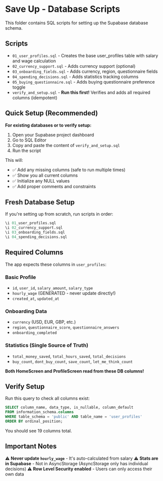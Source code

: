 # Save Up - Database Scripts

This folder contains SQL scripts for setting up the Supabase database schema.

## Scripts

- `01_user_profiles.sql` - Creates the base user_profiles table with salary and wage calculation
- `02_currency_support.sql` - Adds currency support (optional)
- `03_onboarding_fields.sql` - Adds currency, region, questionnaire fields
- `04_spending_decisions.sql` - Adds statistics tracking columns
- `05_buying_questionnaire.sql` - Adds buying questionnaire preference toggle
- `verify_and_setup.sql` - **Run this first!** Verifies and adds all required columns (idempotent)

## Quick Setup (Recommended)

**For existing databases or to verify setup:**

1. Open your Supabase project dashboard
2. Go to SQL Editor
3. Copy and paste the content of `verify_and_setup.sql`
4. Run the script

This will:
- ✅ Add any missing columns (safe to run multiple times)
- ✅ Show you all current columns
- ✅ Initialize any NULL values
- ✅ Add proper comments and constraints

## Fresh Database Setup

If you're setting up from scratch, run scripts in order:

```sql
\i 01_user_profiles.sql
\i 02_currency_support.sql
\i 03_onboarding_fields.sql
\i 04_spending_decisions.sql
```

## Required Columns

The app expects these columns in `user_profiles`:

### Basic Profile
- `id`, `user_id`, `salary_amount`, `salary_type`
- `hourly_wage` (GENERATED - never update directly!)
- `created_at`, `updated_at`

### Onboarding Data
- `currency` (USD, EUR, GBP, etc.)
- `region`, `questionnaire_score`, `questionnaire_answers`
- `onboarding_completed`

### Statistics (Single Source of Truth)
- `total_money_saved`, `total_hours_saved`, `total_decisions`
- `buy_count`, `dont_buy_count`, `save_count`, `let_me_think_count`

**Both HomeScreen and ProfileScreen read from these DB columns!**

## Verify Setup

Run this query to check all columns exist:

```sql
SELECT column_name, data_type, is_nullable, column_default
FROM information_schema.columns 
WHERE table_schema = 'public' AND table_name = 'user_profiles'
ORDER BY ordinal_position;
```

You should see 19 columns total.

## Important Notes

⚠️ **Never update `hourly_wage`** - It's auto-calculated from salary
⚠️ **Stats are in Supabase** - Not in AsyncStorage (AsyncStorage only has individual decisions)
⚠️ **Row Level Security enabled** - Users can only access their own data
